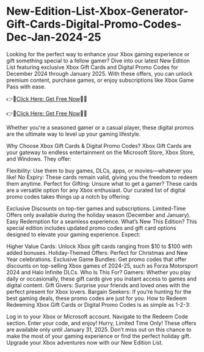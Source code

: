 # New-Edition-List-Xbox-Generator-Gift-Cards-Digital-Promo-Codes-Dec-Jan-2024-25
Looking for the perfect way to enhance your Xbox gaming experience or gift something special to a fellow gamer? Dive into our latest New Edition List featuring exclusive Xbox Gift Cards and Digital Promo Codes for December 2024 through January 2025. With these offers, you can unlock premium content, purchase games, or enjoy subscriptions like Xbox Game Pass with ease. 


👉📲[Click Here: Get Free Now](http://btadeal.com/x3b7c9rd/)🔶🔷

👉📲[Click Here: Get Free Now](http://btadeal.com/x3b7c9rd/)🔶🔷


Whether you're a seasoned gamer or a casual player, these digital promos are the ultimate way to level up your gaming lifestyle.

Why Choose Xbox Gift Cards & Digital Promo Codes?
Xbox Gift Cards are your gateway to endless entertainment on the Microsoft Store, Xbox Store, and Windows. They offer:

Flexibility: Use them to buy games, DLCs, apps, or movies—whatever you like!
No Expiry: These cards remain valid, giving you the freedom to redeem them anytime.
Perfect for Gifting: Unsure what to get a gamer? These cards are a versatile option for any Xbox enthusiast.
Our curated list of digital promo codes takes things up a notch by offering:

Exclusive Discounts on top-tier games and subscriptions.
Limited-Time Offers only available during the holiday season (December and January).
Easy Redemption for a seamless experience.
What’s New This Edition?
This special edition includes updated promo codes and gift card options designed to elevate your gaming experience. Expect:

Higher Value Cards: Unlock Xbox gift cards ranging from $10 to $100 with added bonuses.
Holiday-Themed Offers: Perfect for Christmas and New Year celebrations.
Exclusive Game Bundles: Get promo codes that offer discounts on top-selling Xbox games of 2024-25, such as Forza Motorsport 2024 and Halo Infinite DLCs.
Who Is This For?
Gamers: Whether you play daily or occasionally, these gift cards give you instant access to games and digital content.
Gift Givers: Surprise your friends and loved ones with the perfect present for Xbox lovers.
Bargain Seekers: If you’re hunting for the best gaming deals, these promo codes are just for you.
How to Redeem
Redeeming Xbox Gift Cards or Digital Promo Codes is as simple as 1-2-3:

Log in to your Xbox or Microsoft account.
Navigate to the Redeem Code section.
Enter your code, and enjoy!
Hurry, Limited Time Only!
These offers are available only until January 31, 2025. Don’t miss out on this chance to make the most of your gaming experience or find the perfect holiday gift. Upgrade your Xbox adventures now with our New Edition List.
